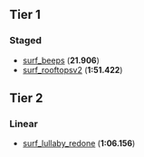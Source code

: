 ## Tier 1
### Staged
- [surf_beeps](/surf_beeps.jpg) (__21.906__)
- [surf_rooftopsv2](/surf_rooftopsv2.jpg) (__1:51.422__)

## Tier 2
### Linear
- [surf_lullaby_redone](/surf_lullaby_redone.png) (__1:06.156__)
